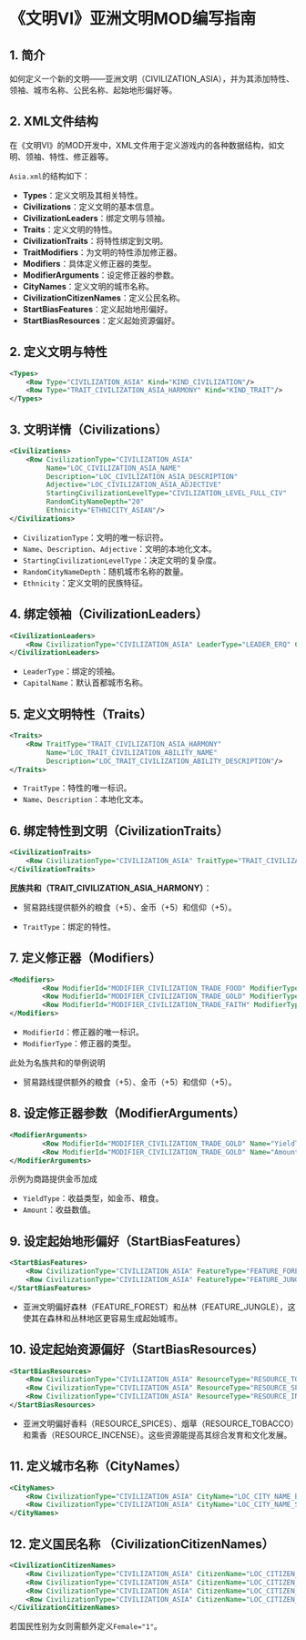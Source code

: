 # 《文明VI》亚洲文明MOD编写指南

## 1. 简介

如何定义一个新的文明——亚洲文明（CIVILIZATION_ASIA），并为其添加特性、领袖、城市名称、公民名称、起始地形偏好等。

## 2. XML文件结构

在《文明VI》的MOD开发中，XML文件用于定义游戏内的各种数据结构，如文明、领袖、特性、修正器等。

`Asia.xml`的结构如下：

- **Types**：定义文明及其相关特性。
- **Civilizations**：定义文明的基本信息。
- **CivilizationLeaders**：绑定文明与领袖。
- **Traits**：定义文明的特性。
- **CivilizationTraits**：将特性绑定到文明。
- **TraitModifiers**：为文明的特性添加修正器。
- **Modifiers**：具体定义修正器的类型。
- **ModifierArguments**：设定修正器的参数。
- **CityNames**：定义文明的城市名称。
- **CivilizationCitizenNames**：定义公民名称。
- **StartBiasFeatures**：定义起始地形偏好。
- **StartBiasResources**：定义起始资源偏好。

## 2. 定义文明与特性

```xml
<Types>
    <Row Type="CIVILIZATION_ASIA" Kind="KIND_CIVILIZATION"/>
    <Row Type="TRAIT_CIVILIZATION_ASIA_HARMONY" Kind="KIND_TRAIT"/>
</Types>
```

## 3. 文明详情（Civilizations）

```xml
<Civilizations>
    <Row CivilizationType="CIVILIZATION_ASIA"
         Name="LOC_CIVILIZATION_ASIA_NAME"
         Description="LOC_CIVILIZATION_ASIA_DESCRIPTION"
         Adjective="LOC_CIVILIZATION_ASIA_ADJECTIVE"
         StartingCivilizationLevelType="CIVILIZATION_LEVEL_FULL_CIV"
         RandomCityNameDepth="20"
         Ethnicity="ETHNICITY_ASIAN"/>
</Civilizations>
```

- `CivilizationType`：文明的唯一标识符。
- `Name`、`Description`、`Adjective`：文明的本地化文本。
- `StartingCivilizationLevelType`：决定文明的复杂度。
- `RandomCityNameDepth`：随机城市名称的数量。
- `Ethnicity`：定义文明的民族特征。

## 4. 绑定领袖（CivilizationLeaders）

```xml
<CivilizationLeaders>
    <Row CivilizationType="CIVILIZATION_ASIA" LeaderType="LEADER_ERQ" CapitalName="LOC_CITY_NAME_BEIJING"/>
</CivilizationLeaders>
```

- `LeaderType`：绑定的领袖。
- `CapitalName`：默认首都城市名称。

## 5. 定义文明特性（Traits）

```xml
<Traits>
    <Row TraitType="TRAIT_CIVILIZATION_ASIA_HARMONY"
         Name="LOC_TRAIT_CIVILIZATION_ABILITY_NAME"
         Description="LOC_TRAIT_CIVILIZATION_ABILITY_DESCRIPTION"/>
</Traits>
```

- `TraitType`：特性的唯一标识。
- `Name`、`Description`：本地化文本。

## 6. 绑定特性到文明（CivilizationTraits）

```xml
<CivilizationTraits>
    <Row CivilizationType="CIVILIZATION_ASIA" TraitType="TRAIT_CIVILIZATION_ASIA_HARMONY"/>
</CivilizationTraits>
```

**民族共和（TRAIT_CIVILIZATION_ASIA_HARMONY）**：

- 贸易路线提供额外的粮食（+5）、金币（+5）和信仰（+5）。

- `TraitType`：绑定的特性。

## 7. 定义修正器（Modifiers）

```xml
<Modifiers>
        <Row ModifierId="MODIFIER_CIVILIZATION_TRADE_FOOD" ModifierType="MODIFIER_PLAYER_ADJUST_TRADE_ROUTE_YIELD"/>
        <Row ModifierId="MODIFIER_CIVILIZATION_TRADE_GOLD" ModifierType="MODIFIER_PLAYER_ADJUST_TRADE_ROUTE_YIELD"/>
        <Row ModifierId="MODIFIER_CIVILIZATION_TRADE_FAITH" ModifierType="MODIFIER_PLAYER_ADJUST_TRADE_ROUTE_YIELD"/>
</Modifiers>
```

- `ModifierId`：修正器的唯一标识。
- `ModifierType`：修正器的类型。

此处为名族共和的举例说明

- 贸易路线提供额外的粮食（+5）、金币（+5）和信仰（+5）。

## 8. 设定修正器参数（ModifierArguments）

```xml
<ModifierArguments>
        <Row ModifierId="MODIFIER_CIVILIZATION_TRADE_GOLD" Name="YieldType" Value="YIELD_GOLD"/>
        <Row ModifierId="MODIFIER_CIVILIZATION_TRADE_GOLD" Name="Amount" Value="5"/>
</ModifierArguments>
```

示例为商路提供金币加成

- `YieldType`：收益类型，如金币、粮食。
- `Amount`：收益数值。

## 9. 设定起始地形偏好（StartBiasFeatures）

```xml
<StartBiasFeatures>
    <Row CivilizationType="CIVILIZATION_ASIA" FeatureType="FEATURE_FOREST" Tier="1"/>
    <Row CivilizationType="CIVILIZATION_ASIA" FeatureType="FEATURE_JUNGLE" Tier="1"/>
</StartBiasFeatures>
```

- 亚洲文明偏好森林（FEATURE_FOREST）和丛林（FEATURE_JUNGLE），这使其在森林和丛林地区更容易生成起始城市。

## 10. 设定起始资源偏好（StartBiasResources）

```xml
<StartBiasResources>
    <Row CivilizationType="CIVILIZATION_ASIA" ResourceType="RESOURCE_TOBACCO" Tier="1"/>
    <Row CivilizationType="CIVILIZATION_ASIA" ResourceType="RESOURCE_SPICES" Tier="1"/>
    <Row CivilizationType="CIVILIZATION_ASIA" ResourceType="RESOURCE_INCENSE" Tier="1"/>
</StartBiasResources>
```

- 亚洲文明偏好香料（RESOURCE_SPICES）、烟草（RESOURCE_TOBACCO）和熏香（RESOURCE_INCENSE）。这些资源能提高其综合发育和文化发展。

## 11. 定义城市名称（CityNames）

```xml
<CityNames>
    <Row CivilizationType="CIVILIZATION_ASIA" CityName="LOC_CITY_NAME_BEIJING"/>
    <Row CivilizationType="CIVILIZATION_ASIA" CityName="LOC_CITY_NAME_SHANGHAI"/>
</CityNames>
```

## 12. 定义国民名称 （CivilizationCitizenNames）

```xml
<CivilizationCitizenNames>
    <Row CivilizationType="CIVILIZATION_ASIA" CitizenName="LOC_CITIZEN_ASIA_1"/>
    <Row CivilizationType="CIVILIZATION_ASIA" CitizenName="LOC_CITIZEN_ASIA_2"/>
    <Row CivilizationType="CIVILIZATION_ASIA" CitizenName="LOC_CITIZEN_ASIA_3" Female="1"/>
    <Row CivilizationType="CIVILIZATION_ASIA" CitizenName="LOC_CITIZEN_ASIA_4"/>
</CivilizationCitizenNames>
```

若国民性别为女则需额外定义`Female="1"`。

